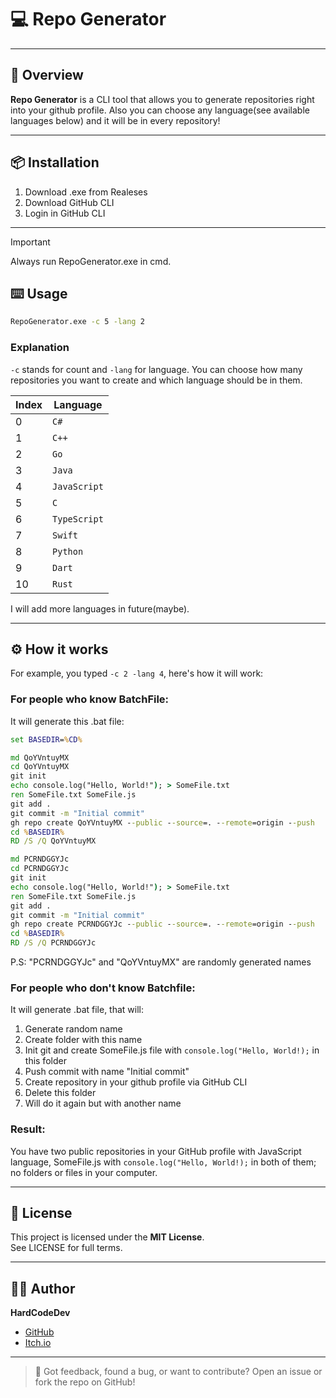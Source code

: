 # 💻 Repo Generator

---

## 🚀 Overview

**Repo Generator** is a CLI tool that allows you to generate repositories right into your github profile. Also you can choose any language(see available languages below) and it will be in every repository!

---

## 📦 Installation

1. Download .exe from Realeses
2. Download GitHub CLI
3. Login in GitHub CLI

---

> [!IMPORTANT]
>  Always run RepoGenerator.exe in cmd.

## ⌨️ Usage

```bat
RepoGenerator.exe -c 5 -lang 2
```

### Explanation

`-c` stands for count and `-lang` for language. You can choose how many repositories you want to create and which language should be in them.

| Index  | Language      |
|----|------------|
| 0  | `C#` |
| 1  | `C++`         |
| 2  | `Go`     |
| 3  | `Java`       |
| 4  | `JavaScript`       |
| 5  | `C`       |
| 6  | `TypeScript`       |
| 7  | `Swift`       |
| 8  | `Python`       |
| 9  | `Dart`       |
| 10  | `Rust`       |

I will add more languages in future(maybe).

---

## ⚙️ How it works

For example, you typed `-c 2 -lang 4`, here's how it will work:

### For people who know BatchFile:

It will generate this .bat file:

```bat
set BASEDIR=%CD% 

md QoYVntuyMX 
cd QoYVntuyMX 
git init 
echo console.log("Hello, World!"); > SomeFile.txt 
ren SomeFile.txt SomeFile.js 
git add . 
git commit -m "Initial commit" 
gh repo create QoYVntuyMX --public --source=. --remote=origin --push 
cd %BASEDIR% 
RD /S /Q QoYVntuyMX 

md PCRNDGGYJc 
cd PCRNDGGYJc 
git init 
echo console.log("Hello, World!"); > SomeFile.txt 
ren SomeFile.txt SomeFile.js 
git add . 
git commit -m "Initial commit" 
gh repo create PCRNDGGYJc --public --source=. --remote=origin --push 
cd %BASEDIR% 
RD /S /Q PCRNDGGYJc
```

P.S: "PCRNDGGYJc" and "QoYVntuyMX" are randomly generated names

### For people who don't know Batchfile:

It will generate .bat file, that will:

1. Generate random name
2. Create folder with this name
3. Init git and create SomeFile.js file with `console.log("Hello, World!);` in this folder
4. Push commit with name "Initial commit"
5. Create repository in your github profile via GitHub CLI
6. Delete this folder
7. Will do it again but with another name


### Result:

You have two public repositories in your GitHub profile with JavaScript language, SomeFile.js with `console.log("Hello, World!);` in both of them; no folders or files in your computer.

---

## 📄 License

This project is licensed under the **MIT License**.  
See LICENSE for full terms.

---

## 👨‍💻 Author

**HardCodeDev**  
- [GitHub](https://github.com/HardCodeDev777)  
- [Itch.io](https://hardcodedev.itch.io/)

---

> 💬 Got feedback, found a bug, or want to contribute? Open an issue or fork the repo on GitHub!
